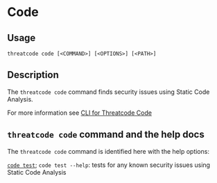 # Code

## Usage

`threatcode code [<COMMAND>] [<OPTIONS>] [<PATH>]`

## Description

The `threatcode code` command finds security issues using Static Code Analysis.

For more information see [CLI for Threatcode Code](https://docs.threatcode.io/threatcode-code/cli-for-threatcode-code)

## `threatcode code` command and the help docs

The `threatcode code` command is identified here with the help options:

[`code test`](code-test.md); `code test --help`: tests for any known security issues using Static Code Analysis
